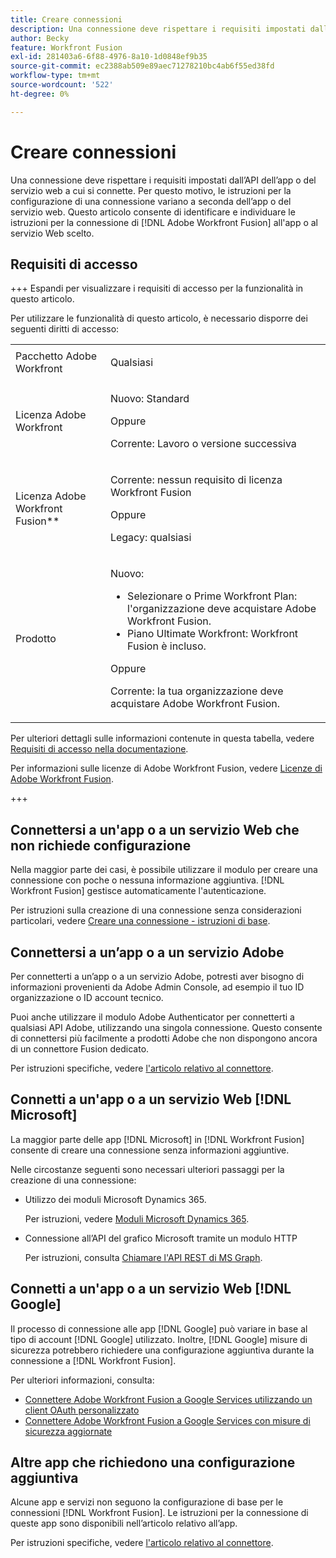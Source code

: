 ```yaml
---
title: Creare connessioni
description: Una connessione deve rispettare i requisiti impostati dall’API dell’app o del servizio web a cui si connette. Per questo motivo, le istruzioni per la configurazione di una connessione variano a seconda dell’app o del servizio web. Questo articolo ti aiuta a identificare e individuare le istruzioni per la connessione di [!DNL Adobe Workfront Fusion] all'app o al servizio Web scelto.
author: Becky
feature: Workfront Fusion
exl-id: 281403a6-6f88-4976-8a10-1d0848ef9b35
source-git-commit: ec2388ab509e89aec71278210bc4ab6f55ed38fd
workflow-type: tm+mt
source-wordcount: '522'
ht-degree: 0%

---
```


# Creare connessioni

Una connessione deve rispettare i requisiti impostati dall’API dell’app o del servizio web a cui si connette. Per questo motivo, le istruzioni per la configurazione di una connessione variano a seconda dell’app o del servizio web. Questo articolo consente di identificare e individuare le istruzioni per la connessione di [!DNL Adobe Workfront Fusion] all&#39;app o al servizio Web scelto.

## Requisiti di accesso

+++ Espandi per visualizzare i requisiti di accesso per la funzionalità in questo articolo.

Per utilizzare le funzionalità di questo articolo, è necessario disporre dei seguenti diritti di accesso:

<table style="table-layout:auto">
 <col> 
 <col> 
 <tbody> 
  <tr> 
   <td role="rowheader">Pacchetto Adobe Workfront 
   <td> <p>Qualsiasi</p> </td> 
  </tr> 
  <tr data-mc-conditions=""> 
   <td role="rowheader">Licenza Adobe Workfront</td> 
   <td> <p>Nuovo: Standard</p><p>Oppure</p><p>Corrente: Lavoro o versione successiva</p> </td> 
  </tr> 
  <tr> 
   <td role="rowheader">Licenza Adobe Workfront Fusion**</td> 
   <td>
   <p>Corrente: nessun requisito di licenza Workfront Fusion</p>
   <p>Oppure</p>
   <p>Legacy: qualsiasi </p>
   </td> 
  </tr> 
  <tr> 
   <td role="rowheader">Prodotto</td> 
   <td>
   <p>Nuovo:</p> <ul><li>Selezionare o Prime Workfront Plan: l'organizzazione deve acquistare Adobe Workfront Fusion.</li><li>Piano Ultimate Workfront: Workfront Fusion è incluso.</li></ul>
   <p>Oppure</p>
   <p>Corrente: la tua organizzazione deve acquistare Adobe Workfront Fusion.</p>
   </td> 
  </tr>
 </tbody> 
</table>

Per ulteriori dettagli sulle informazioni contenute in questa tabella, vedere [Requisiti di accesso nella documentazione](/help/workfront-fusion/references/licenses-and-roles/access-level-requirements-in-documentation.md).

Per informazioni sulle licenze di Adobe Workfront Fusion, vedere [Licenze di Adobe Workfront Fusion](/help/workfront-fusion/set-up-and-manage-workfront-fusion/licensing-operations-overview/license-automation-vs-integration.md).

+++

## Connettersi a un&#39;app o a un servizio Web che non richiede configurazione

Nella maggior parte dei casi, è possibile utilizzare il modulo per creare una connessione con poche o nessuna informazione aggiuntiva. [!DNL Workfront Fusion] gestisce automaticamente l&#39;autenticazione.

Per istruzioni sulla creazione di una connessione senza considerazioni particolari, vedere [Creare una connessione - istruzioni di base](/help/workfront-fusion/create-scenarios/connect-to-apps/connect-to-fusion-general.md).

## Connettersi a un’app o a un servizio Adobe

Per connetterti a un’app o a un servizio Adobe, potresti aver bisogno di informazioni provenienti da Adobe Admin Console, ad esempio il tuo ID organizzazione o ID account tecnico.

Puoi anche utilizzare il modulo Adobe Authenticator per connetterti a qualsiasi API Adobe, utilizzando una singola connessione. Questo consente di connettersi più facilmente a prodotti Adobe che non dispongono ancora di un connettore Fusion dedicato.

Per istruzioni specifiche, vedere [l&#39;articolo relativo al connettore](/help/workfront-fusion/references/apps-and-modules/apps-and-modules-toc.md#connectors-for-adobe-products).

## Connetti a un&#39;app o a un servizio Web [!DNL Microsoft]

La maggior parte delle app [!DNL Microsoft] in [!DNL Workfront Fusion] consente di creare una connessione senza informazioni aggiuntive.

Nelle circostanze seguenti sono necessari ulteriori passaggi per la creazione di una connessione:

* Utilizzo dei moduli Microsoft Dynamics 365.

  Per istruzioni, vedere [Moduli Microsoft Dynamics 365](/help/workfront-fusion/references/apps-and-modules/third-party-connectors/microsoft-dynamics-365-modules.md).

* Connessione all’API del grafico Microsoft tramite un modulo HTTP

  Per istruzioni, consulta [Chiamare l&#39;API REST di MS Graph](/help/workfront-fusion/create-scenarios/connect-to-apps/call-the-ms-graph-rest-api.md).

## Connetti a un&#39;app o a un servizio Web [!DNL Google]

Il processo di connessione alle app [!DNL Google] può variare in base al tipo di account [!DNL Google] utilizzato. Inoltre, [!DNL Google] misure di sicurezza potrebbero richiedere una configurazione aggiuntiva durante la connessione a [!DNL Workfront Fusion].

Per ulteriori informazioni, consulta:

* [Connettere Adobe Workfront Fusion a Google Services utilizzando un client OAuth personalizzato](/help/workfront-fusion/create-scenarios/connect-to-apps/connect-fusion-to-google-using-oauth.md)
* [Connettere Adobe Workfront Fusion a Google Services con misure di sicurezza aggiornate](/help/workfront-fusion/create-scenarios/connect-to-apps/connect-to-google-with-new-security-measures.md)

## Altre app che richiedono una configurazione aggiuntiva

Alcune app e servizi non seguono la configurazione di base per le connessioni [!DNL Workfront Fusion]. Le istruzioni per la connessione di queste app sono disponibili nell’articolo relativo all’app.

Per istruzioni specifiche, vedere [l&#39;articolo relativo al connettore](/help/workfront-fusion/references/apps-and-modules/apps-and-modules-toc.md#connectors-for-third-party-applications).
